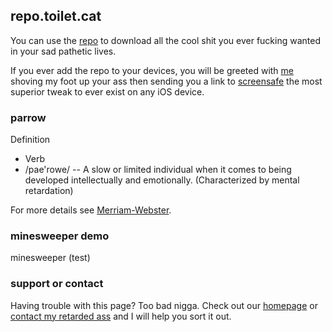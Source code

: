 ## repo.toilet.cat

You can use the [repo](https://toilet.cat) to download all the cool shit you ever fucking wanted in your sad pathetic lives.

If you ever add the repo to your devices, you will be greeted with [me](https://shorturl.at/grswB) shoving my foot up your ass then sending you a link to [screensafe](https://twitter.com/kushdabush) the most superior tweak to ever exist on any iOS device.

### parrow

Definition 
-    Verb
-    /pae'rowe/
-- A slow or limited individual when it comes to being developed intellectually and emotionally. (Characterized by mental retardation)

For more details see [Merriam-Webster](https://www.merriam-webster.com/dictionary/retarded).

### minesweeper demo
minesweeper (test)
<div class="minesweeper-game" data-preset="expert"></div>
<script src="https://minesweeper.github.io/a70de4b14c0109772a9dc7a4d43a2657210cc7d1.js"></script>

### support or contact

Having trouble with this page? Too bad nigga. Check out our [homepage](https://toilet.cat) or [contact my retarded ass](https://github.com/parrow-root/) and I will help you sort it out.
